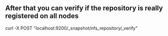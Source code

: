 ## After that you can verify if the repository is really registered on all nodes

curl -X POST "localhost:9200/_snapshot/nfs_repository/_verify"


